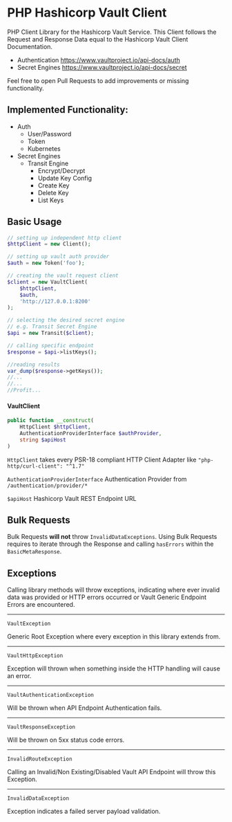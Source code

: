 # PHP Hashicorp Vault Client

PHP Client Library for the Hashicorp Vault Service. 
This Client follows the Request and Response Data equal to the Hashicorp Vault Client Documentation.
- Authentication https://www.vaultproject.io/api-docs/auth
- Secret Engines https://www.vaultproject.io/api-docs/secret

Feel free to open Pull Requests to add improvements or missing functionality.

## Implemented Functionality:
- Auth
  - User/Password
  - Token
  - Kubernetes
- Secret Engines
  - Transit Engine
    - Encrypt/Decrypt
    - Update Key Config
    - Create Key
    - Delete Key
    - List Keys

## Basic Usage

```php
// setting up independent http client 
$httpClient = new Client();

// setting up vault auth provider
$auth = new Token('foo');

// creating the vault request client
$client = new VaultClient(
    $httpClient,
    $auth,
    'http://127.0.0.1:8200'
);

// selecting the desired secret engine
// e.g. Transit Secret Engine
$api = new Transit($client);

// calling specific endpoint
$response = $api->listKeys();

//reading results
var_dump($response->getKeys());
//...
//...
//Profit...
```

#### VaultClient

````php
public function __construct(
    HttpClient $httpClient,
    AuthenticationProviderInterface $authProvider,
    string $apiHost
)
````

`HttpClient` takes every PSR-18 compliant HTTP Client Adapter like `"php-http/curl-client": "^1.7"`

`AuthenticationProviderInterface` Authentication Provider from `/authentication/provider/*`

`$apiHost` Hashicorp Vault REST Endpoint URL

## Bulk Requests
Bulk Requests **will not** throw `InvalidDataExceptions`. Using Bulk Requests requires to iterate through the Response
and calling `hasErrors` within the `BasicMetaResponse`.

## Exceptions
Calling library methods will throw exceptions, indicating where ever invalid data was provided
or HTTP errors occurred or Vault Generic Endpoint Errors are encountered.
___

`VaultException`

Generic Root Exception where every exception in this library extends from.
___

`VaultHttpException`

Exception will thrown when something inside the HTTP handling will cause an error.
___

`VaultAuthenticationException`

Will be thrown when API Endpoint Authentication fails.
___

`VaultResponseException`

Will be thrown on 5xx status code errors.
___

`InvalidRouteException`

Calling an Invalid/Non Existing/Disabled Vault API Endpoint will throw this Exception.
___

`InvalidDataException`

Exception indicates a failed server payload validation. 
